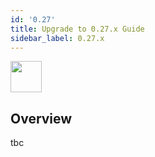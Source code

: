 ```yaml
---
id: '0.27'
title: Upgrade to 0.27.x Guide
sidebar_label: 0.27.x
---
```


<img src="https://renative.org/img/ic_upgrade.png" width=50 height=50 />

## Overview

tbc
